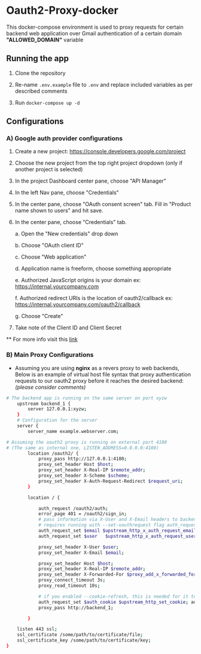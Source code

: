 # Oauth2-Proxy-docker

This docker-compose environment is used to proxy requests for certain backend web application over Gmail authentication of a certain domain **"ALLOWED_DOMAIN"** variable

## Running the app ##

1. Clone the repository

2. Re-name `.env.example` file to `.env` and replace included variables as per described comments

3. Run `docker-compose up -d`

## Configurations

### A) Google auth provider configurations


1. Create a new project: https://console.developers.google.com/project

2. Choose the new project from the top right project dropdown (only if another project is selected)

3. In the project Dashboard center pane, choose "API Manager"

4. In the left Nav pane, choose "Credentials"

5. In the center pane, choose "OAuth consent screen" tab. Fill in "Product name shown to users" and hit save.

6. In the center pane, choose "Credentials" tab.

      a. Open the "New credentials" drop down
     
      b. Choose "OAuth client ID"
      
      c. Choose "Web application"
      
      d. Application name is freeform, choose something appropriate
      
      e. Authorized JavaScript origins is your domain ex: https://internal.yourcompany.com
      
      f. Authorized redirect URIs is the location of oauth2/callback ex: https://internal.yourcompany.com/oauth2/callback
      
      g. Choose "Create"

7. Take note of the Client ID and Client Secret


** For more info visit this [link](https://oauth2-proxy.github.io/oauth2-proxy/docs/configuration/oauth_provider/#google-auth-provider)


### B) Main Proxy Configurations

- Assuming you are using **nginx** as a revers proxy to web backends, Below is an example of virtual host file syntax that proxy authentication requests to our oauth2 proxy before it reaches the desired backend: *(please consider comments)*

```bash
# The backend app is running on the same server on port xyzw 
    upstream backend_1 {
        server 127.0.0.1:xyzw;
    }
    # Configuration for the server
    server {
        server_name example.webserver.com;

# Assuming the oauth2 proxy is running on external port 4180 
# (The same as internal one, LISTEN_ADDRESS=0.0.0.0:4180)
        location /oauth2/ {
            proxy_pass http://127.0.0.1:4180;
            proxy_set_header Host $host;
            proxy_set_header X-Real-IP $remote_addr;
            proxy_set_header X-Scheme $scheme;
            proxy_set_header X-Auth-Request-Redirect $request_uri;
        }

        location / {

            auth_request /oauth2/auth;
            error_page 401 = /oauth2/sign_in;
            # pass information via X-User and X-Email headers to backend
            # requires running with --set-xauthrequest flag auth_request_set $user $upstream_http_x_auth_request_user; 
            auth_request_set $email $upstream_http_x_auth_request_email;
            auth_request_set $user   $upstream_http_x_auth_request_user;

            proxy_set_header X-User $user;
            proxy_set_header X-Email $email;

            proxy_set_header Host $host;
            proxy_set_header X-Real-IP $remote_addr;
            proxy_set_header X-Forwarded-For $proxy_add_x_forwarded_for; proxy_pass_header Server;
            proxy_connect_timeout 3s;
            proxy_read_timeout 10s;

            # if you enabled --cookie-refresh, this is needed for it to work with auth_request
            auth_request_set $auth_cookie $upstream_http_set_cookie; add_header Set-Cookie $auth_cookie;
            proxy_pass http://backend_1;

        }

    listen 443 ssl; 
    ssl_certificate /some/path/to/certificate/file;
    ssl_certificate_key /some/path/to/certificate/key;
}

```
